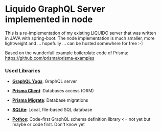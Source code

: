 # Liquido GraphQL Server implemented in node

This is a re-implementation of my existing LIQUIDO server that was written in JAVA with spring-boot.
The node implementation is much smaller, more lightweight and ... hopefully ... can be hosted somewhere for free :-)

Based on the wunderfull example boilerplate code of Prisma: https://github.com/prisma/prisma-examples


### Used Libraries

- [**GraphQL Yoga**](https://the-guild.dev/graphql/yoga-server): GraphQL server
- [**Prisma Client**](https://www.prisma.io/docs/concepts/components/prisma-client): Databases access (ORM)
- [**Prisma Migrate**](https://www.prisma.io/docs/concepts/components/prisma-migrate): Database migrations
- [**SQLite**](https://www.sqlite.org/index.html): Local, file-based SQL database

- [**Pothos**](https://pothos-graphql.dev/): Code-first GraphQL schema definition library  <= not yet but maybe or code first. Don't know yet

